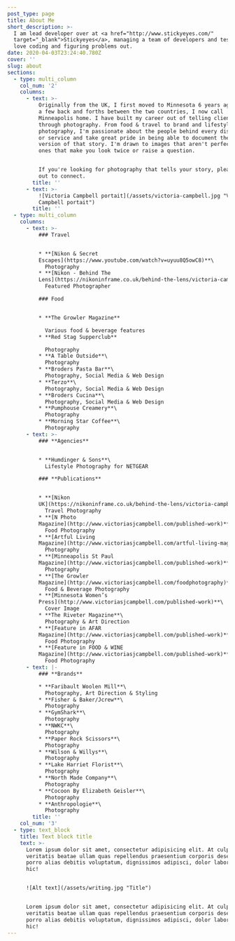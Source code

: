 ```yaml
---
post_type: page
title: About Me
short_description: >-
  I am lead developer over at <a href="http://www.stickyeyes.com/"
  target="_blank">Stickyeyes</a>, managing a team of developers and testers and
  love coding and figuring problems out.
date: 2020-04-03T23:24:40.780Z
cover: ''
slug: about
sections:
  - type: multi_column
    col_num: '2'
    columns:
      - text: >-
          Originally from the UK, I first moved to Minnesota 6 years ago. After
          a few back and forths between the two countries, I now call
          Minneapolis home. I have built my career out of telling client stories
          through photography. From food & travel to brand and lifestyle
          photography, I'm passionate about the people behind every dish, craft
          or service and take great pride in being able to document the best
          version of that story. I'm drawn to images that aren't perfect - the
          ones that make you look twice or raise a question.


          If you're looking for photography that tells your story, please reach
          out to connect.
        title: ''
      - text: >-
          ![Victoria Campbell portait](/assets/victoria-campbell.jpg "Victoria
          Campbell portait")
        title: ''
  - type: multi_column
    columns:
      - text: >-
          ### Travel


          * **[Nikon & Secret
          Escapes](https://www.youtube.com/watch?v=uyuu8Q5owC8)**\
            Photography
          * **[Nikon - Behind The
          Lens](https://nikoninframe.co.uk/behind-the-lens/victoria-campbell-travel-photographer)**\
            Featured Photographer

          ### Food


          * **The Growler Magazine**

            Various food & beverage features
          * **Red Stag Supperclub**

            Photography
          * **A Table Outside**\
            Photography
          * **Broders Pasta Bar**\
            Photography, Social Media & Web Design
          * **Terzo**\
            Photography, Social Media & Web Design
          * **Broders Cucina**\
            Photography, Social Media & Web Design
          * **Pumphouse Creamery**\
            Photography
          * **Morning Star Coffee**\
            Photography
      - text: >-
          ### **Agencies**


          * **Humdinger & Sons**\
            Lifestyle Photography for NETGEAR

          ### **Publications**


          * **[Nikon
          UK](https://nikoninframe.co.uk/behind-the-lens/victoria-campbell-travel-photographer)**\
            Travel Photography
          * **[N Photo
          Magazine](http://www.victoriasjcampbell.com/published-work)**\
            Food Photography
          * **[Artful Living
          Magazine](http://www.victoriasjcampbell.com/artful-living-magazine)**\
            Photography
          * **[Minneapolis St Paul
          Magazine](http://www.victoriasjcampbell.com/published-work)**\
            Photography
          * **[The Growler
          Magazine](http://www.victoriasjcampbell.com/foodphotography)**\
            Food & Beverage Photography
          * **[Minnesota Women’s
          Press](http://www.victoriasjcampbell.com/published-work)**\
            Cover Image
          * **The Riveter Magazine**\
            Photography & Art Direction
          * **[Feature in AFAR
          Magazine](http://www.victoriasjcampbell.com/published-work)**\
            Food Photography
          * **[Feature in FOOD & WINE
          Magazine](http://www.victoriasjcampbell.com/published-work)**\
            Food Photography
      - text: |-
          ### **Brands**

          * **Faribault Woolen Mill**\
            Photography, Art Direction & Styling
          * **Fisher & Baker/Jcrew**\
            Photography
          * **GymShark**\
            Photography
          * **NWKC**\
            Photography
          * **Paper Rock Scissors**\
            Photography
          * **Wilson & Willys**\
            Photography
          * **Lake Harriet Florist**\
            Photography
          * **North Made Company**\
            Photography
          * **Cocoon By Elizabeth Geisler**\
            Photography
          * **Anthropologie**\
            Photography
        title: ''
    col_num: '3'
  - type: text_block
    title: Text block title
    text: >-
      Lorem ipsum dolor sit amet, consectetur adipisicing elit. At culpa nulla
      veritatis beatae ullam quas repellendus praesentium corporis deserunt ab
      porro alias debitis voluptatum, dignissimos adipisci, dolor laborum minus
      hic!


      ![Alt text](/assets/writing.jpg "Title")


      Lorem ipsum dolor sit amet, consectetur adipisicing elit. At culpa nulla
      veritatis beatae ullam quas repellendus praesentium corporis deserunt ab
      porro alias debitis voluptatum, dignissimos adipisci, dolor laborum minus
      hic!
---
```

